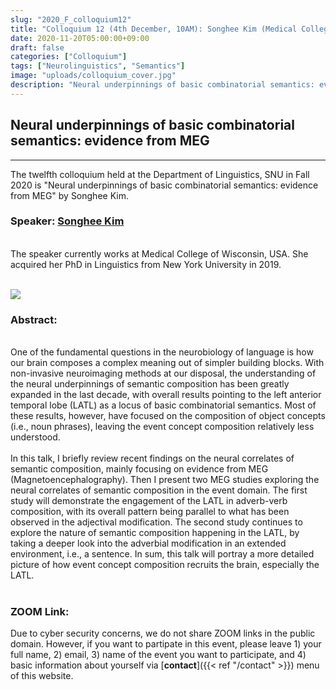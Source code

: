 ```yaml
---
slug: "2020_F_colloquium12"
title: "Colloquium 12 (4th December, 10AM): Songhee Kim (Medical College of Wisconsin)"
date: 2020-11-20T05:00:00+09:00
draft: false
categories: ["Colloquium"]
tags: ["Neurolinguistics", "Semantics"]
image: "uploads/colloquium_cover.jpg"
description: "Neural underpinnings of basic combinatorial semantics: evidence from MEG by Songhee Kim"
---
```


## Neural underpinnings of basic combinatorial semantics: evidence from MEG

---

The twelfth colloquium held at the Department of Linguistics, SNU in Fall 2020 is "Neural underpinnings of basic combinatorial semantics: evidence from MEG" by Songhee Kim.

### Speaker: <a class=intro-link href="https://wp.nyu.edu/songheekim/">Songhee Kim</a>

<br/>
The speaker currently works at Medical College of Wisconsin, USA. She acquired her PhD in Linguistics from New York University in 2019.
<br/><br/>

![ ](/profiles/Songhee_Kim_image.jpg#floatleft)

### Abstract:

<br/>
One of the fundamental questions in the neurobiology of language is how our brain composes a complex meaning out of simpler building blocks. With non-invasive neuroimaging methods at our disposal, the understanding of the neural underpinnings of semantic composition has been greatly expanded in the last decade, with overall results pointing to the left anterior temporal lobe (LATL) as a locus of basic combinatorial semantics. Most of these results, however, have focused on the composition of object concepts (i.e., noun phrases), leaving the event concept composition relatively less understood.
<br/><br/>
In this talk, I briefly review recent findings on the neural correlates of semantic composition, mainly focusing on evidence from MEG (Magnetoencephalography). Then I present two MEG studies exploring the neural correlates of semantic composition in the event domain. The first study will demonstrate the engagement of the LATL in adverb-verb composition, with its overall pattern being parallel to what has been observed in the adjectival modification. The second study continues to explore the nature of semantic composition happening in the LATL, by taking a deeper look into the adverbial modification in an extended environment, i.e., a sentence. In sum, this talk will portray a more detailed picture of how event concept composition recruits the brain, especially the LATL.
<br/><br/>

### ZOOM Link:

Due to cyber security concerns, we do not share ZOOM links in the public domain. However, if you want to partipate in this event, please leave 1) your full name, 2) email, 3) name of the event you want to participate, and 4) basic information about yourself via [**contact**]({{< ref "/contact" >}}) menu of this website.
